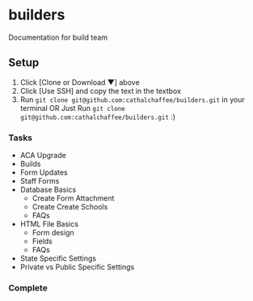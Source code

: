 # builders
Documentation for build team
## Setup
1. Click [Clone or Download &#9660;] above
2. Click [Use SSH] and copy the text in the textbox
3. Run `git clone git@github.com:cathalchaffee/builders.git` in your terminal
OR
Just Run `git clone git@github.com:cathalchaffee/builders.git` :)
### Tasks
* ACA Upgrade
* Builds
* Form Updates
* Staff Forms
* Database Basics
  - Create Form Attachment
  - Create Create Schools
  - FAQs
* HTML File Basics
  - Form design
  - Fields
  - FAQs
* State Specific Settings
* Private vs Public Specific Settings
### Complete